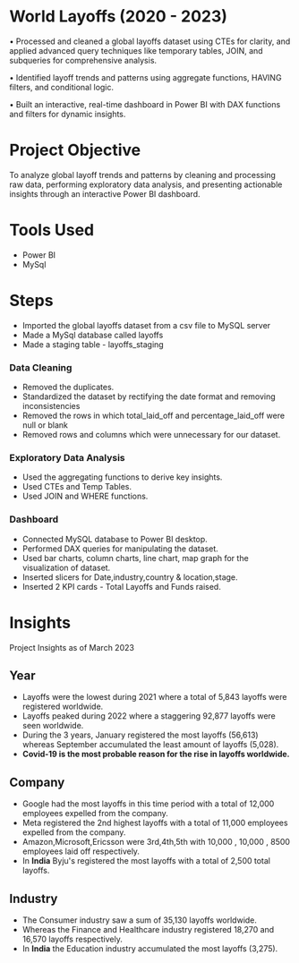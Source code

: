 # World Layoffs (2020 - 2023)

• Processed and cleaned a global layoffs dataset using CTEs for clarity, and applied advanced query techniques like temporary tables, JOIN, and subqueries for comprehensive analysis.

• Identified layoff trends and patterns using aggregate functions, HAVING filters, and conditional logic.

• Built an interactive, real-time dashboard in Power BI with DAX functions and filters for dynamic insights.

# Project Objective
To analyze global layoff trends and patterns by cleaning and processing raw data, performing exploratory data analysis, and presenting actionable insights through an interactive Power BI dashboard.

# Tools Used
* Power BI
* MySql

# Steps
   - Imported the global layoffs dataset from a csv file to MySQL server
   - Made a MySql database called layoffs
   - Made a staging table - layoffs_staging
     
 ### Data Cleaning
   - Removed the duplicates.
   - Standardized the dataset by rectifying the date format and removing inconsistencies
   - Removed the rows in which total_laid_off and percentage_laid_off were null or blank
   - Removed rows and columns which were unnecessary for our dataset.

### Exploratory Data Analysis
   - Used the aggregating functions to derive key insights.
   - Used CTEs and Temp Tables.
   - Used JOIN and WHERE functions.
     
### Dashboard
   - Connected MySQL database to Power BI desktop.
   - Performed DAX queries for manipulating the dataset.
   - Used bar charts, column charts, line chart, map graph for the visualization of dataset.
   - Inserted slicers for Date,industry,country & location,stage.
   - Inserted 2 KPI cards - Total Layoffs and Funds raised.
  

    
  
# Insights

Project Insights as of March 2023

## Year
* Layoffs were the lowest during 2021 where a total of 5,843 layoffs were registered worldwide.
* Layoffs peaked during 2022 where a staggering 92,877 layoffs were seen worldwide.
* During the 3 years, January registered the most layoffs (56,613) whereas September accumulated the least amount of layoffs (5,028).
* **Covid-19 is the most probable reason for the rise in layoffs worldwide.**


## Company
* Google had the most layoffs in this time period with a total of 12,000 employees expelled from the company.
* Meta registered the 2nd highest layoffs with a total of 11,000 employees expelled from the company.
* Amazon,Microsoft,Ericsson were 3rd,4th,5th with 10,000 , 10,000 , 8500 employees laid off respectively.
* In **India** Byju's registered the most layoffs with a total of 2,500 total layoffs.

## Industry
* The Consumer industry saw a sum of 35,130 layoffs worldwide.
* Whereas the Finance and Healthcare industry registered 18,270 and 16,570 layoffs respectively.
* In **India** the Education industry accumulated the most layoffs (3,275).
  

     


